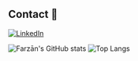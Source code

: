 ## Contact 🤝

[![LinkedIn](https://img.shields.io/badge/-LinkedIn-0077B5?style=flat-square&logo=LinkedIn&logoColor=white)]([[https://linkedin.com/in/john-doe-12345678/](https://www.linkedin.com/public-profile/settings?trk=d_flagship3_profile_self_view_public_profile)])

![Farzān's GitHub stats](https://github-readme-stats.vercel.app/api?username=Kusoden&theme=transparent&show_icons=true&rank_icon=percentile)
![Top Langs](https://github-readme-stats.vercel.app/api/top-langs/?username=Kusoden&theme=transparent&layout=compact)
